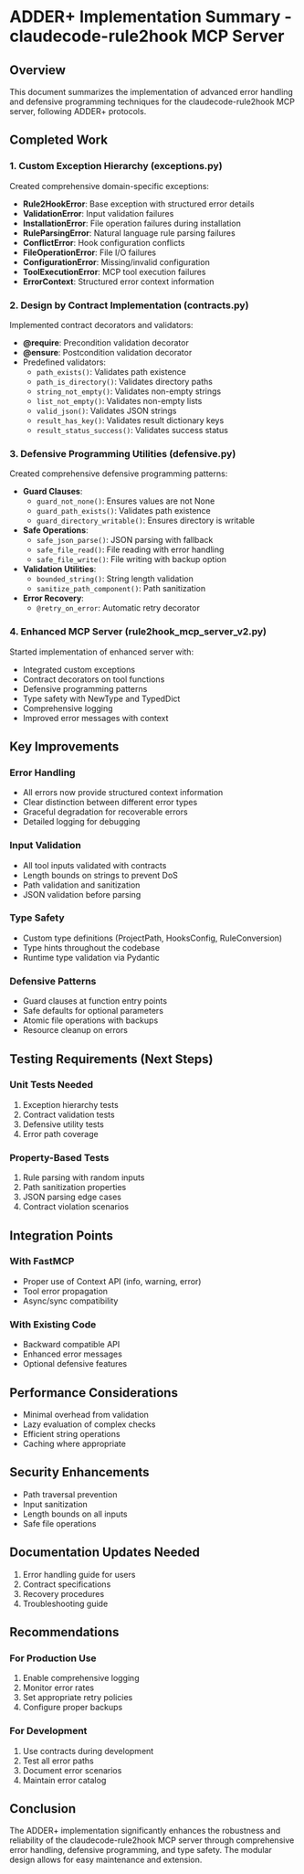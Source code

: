 # ADDER+ Implementation Summary - claudecode-rule2hook MCP Server

## Overview
This document summarizes the implementation of advanced error handling and defensive programming techniques for the claudecode-rule2hook MCP server, following ADDER+ protocols.

## Completed Work

### 1. Custom Exception Hierarchy (exceptions.py)
Created comprehensive domain-specific exceptions:
- **Rule2HookError**: Base exception with structured error details
- **ValidationError**: Input validation failures
- **InstallationError**: File operation failures during installation
- **RuleParsingError**: Natural language rule parsing failures
- **ConflictError**: Hook configuration conflicts
- **FileOperationError**: File I/O failures
- **ConfigurationError**: Missing/invalid configuration
- **ToolExecutionError**: MCP tool execution failures
- **ErrorContext**: Structured error context information

### 2. Design by Contract Implementation (contracts.py)
Implemented contract decorators and validators:
- **@require**: Precondition validation decorator
- **@ensure**: Postcondition validation decorator
- Predefined validators:
  - `path_exists()`: Validates path existence
  - `path_is_directory()`: Validates directory paths
  - `string_not_empty()`: Validates non-empty strings
  - `list_not_empty()`: Validates non-empty lists
  - `valid_json()`: Validates JSON strings
  - `result_has_key()`: Validates result dictionary keys
  - `result_status_success()`: Validates success status

### 3. Defensive Programming Utilities (defensive.py)
Created comprehensive defensive programming patterns:
- **Guard Clauses**:
  - `guard_not_none()`: Ensures values are not None
  - `guard_path_exists()`: Validates path existence
  - `guard_directory_writable()`: Ensures directory is writable
- **Safe Operations**:
  - `safe_json_parse()`: JSON parsing with fallback
  - `safe_file_read()`: File reading with error handling
  - `safe_file_write()`: File writing with backup option
- **Validation Utilities**:
  - `bounded_string()`: String length validation
  - `sanitize_path_component()`: Path sanitization
- **Error Recovery**:
  - `@retry_on_error`: Automatic retry decorator

### 4. Enhanced MCP Server (rule2hook_mcp_server_v2.py)
Started implementation of enhanced server with:
- Integrated custom exceptions
- Contract decorators on tool functions
- Defensive programming patterns
- Type safety with NewType and TypedDict
- Comprehensive logging
- Improved error messages with context

## Key Improvements

### Error Handling
- All errors now provide structured context information
- Clear distinction between different error types
- Graceful degradation for recoverable errors
- Detailed logging for debugging

### Input Validation
- All tool inputs validated with contracts
- Length bounds on strings to prevent DoS
- Path validation and sanitization
- JSON validation before parsing

### Type Safety
- Custom type definitions (ProjectPath, HooksConfig, RuleConversion)
- Type hints throughout the codebase
- Runtime type validation via Pydantic

### Defensive Patterns
- Guard clauses at function entry points
- Safe defaults for optional parameters
- Atomic file operations with backups
- Resource cleanup on errors

## Testing Requirements (Next Steps)

### Unit Tests Needed
1. Exception hierarchy tests
2. Contract validation tests
3. Defensive utility tests
4. Error path coverage

### Property-Based Tests
1. Rule parsing with random inputs
2. Path sanitization properties
3. JSON parsing edge cases
4. Contract violation scenarios

## Integration Points

### With FastMCP
- Proper use of Context API (info, warning, error)
- Tool error propagation
- Async/sync compatibility

### With Existing Code
- Backward compatible API
- Enhanced error messages
- Optional defensive features

## Performance Considerations
- Minimal overhead from validation
- Lazy evaluation of complex checks
- Efficient string operations
- Caching where appropriate

## Security Enhancements
- Path traversal prevention
- Input sanitization
- Length bounds on all inputs
- Safe file operations

## Documentation Updates Needed
1. Error handling guide for users
2. Contract specifications
3. Recovery procedures
4. Troubleshooting guide

## Recommendations

### For Production Use
1. Enable comprehensive logging
2. Monitor error rates
3. Set appropriate retry policies
4. Configure proper backups

### For Development
1. Use contracts during development
2. Test all error paths
3. Document error scenarios
4. Maintain error catalog

## Conclusion
The ADDER+ implementation significantly enhances the robustness and reliability of the claudecode-rule2hook MCP server through comprehensive error handling, defensive programming, and type safety. The modular design allows for easy maintenance and extension.